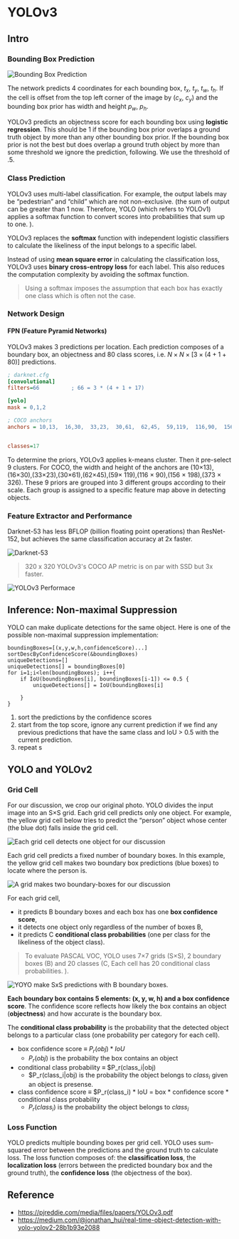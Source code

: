 # YOLOv3

## Intro

### Bounding Box Prediction

![Bounding Box Prediction](https://github.com/AarioAi/Note/blob/master/Image%20Recoginization%20%E5%9B%BE%E5%83%8F%E8%AF%86%E5%88%AB/_asset/YOLOv3-bounding-box.jpg?raw=true)

The network predicts 4 coordinates for each bounding box, $t_x$, $t_y$, $t_w$, $t_h$. If the cell is offset from the top left corner of the image by ($c_x$, $c_y$) and the bounding box prior has width and height $p_w$, $p_h$.


YOLOv3 predicts an objectness score for each bounding box using **logistic regression**. This should be 1 if the bounding box prior overlaps a ground truth object by more than any other bounding box prior. If the bounding box prior is not the best but does overlap a ground truth object by more than some threshold we ignore the prediction, following. We use the threshold of .5.

### Class Prediction

YOLOv3 uses multi-label classification. For example, the output labels may be “pedestrian” and “child” which are not non-exclusive. (the sum of output can be greater than 1 now. Therefore, YOLO (which refers to YOLOv1) applies a softmax function to convert scores into probabilities that sum up to one. ).

YOLOv3 replaces the **softmax** function with independent logistic classifiers to calculate the likeliness of the input belongs to a specific label. 

 Instead of using **mean square error** in calculating the classification loss, YOLOv3 uses **binary cross-entropy loss** for each label. This also reduces the computation complexity by avoiding the softmax function.

> Using a softmax imposes the assumption that each box has exactly one class which is often not the case.

### Network Design

#### FPN (Feature Pyramid Networks)

YOLOv3 makes 3 predictions per location. Each prediction composes of a boundary box, an objectness and 80 class scores, i.e. $N × N × [3 × (4 + 1 + 80) ]$ predictions.

```ini
; darknet.cfg
[convolutional]
filters=66          ; 66 = 3 * (4 + 1 + 17)

[yolo]
mask = 0,1,2

; COCO anchors
anchors = 10,13,  16,30,  33,23,  30,61,  62,45,  59,119,  116,90,  156,198,  373,326


classes=17
```

To determine the priors, YOLOv3 applies k-means cluster. Then it pre-select 9 clusters. For COCO, the width and height of the anchors are (10×13),(16×30),(33×23),(30×61),(62×45),(59× 119),(116 × 90),(156 × 198),(373 × 326). These 9 priors are grouped into 3 different groups according to their scale. Each group is assigned to a specific feature map above in detecting objects.

### Feature Extractor and Performance

Darknet-53 has less BFLOP (billion floating point operations) than ResNet-152, but achieves the same classification accuracy at 2x faster.

![Darknet-53](https://github.com/AarioAi/Note/blob/master/Image%20Recoginization%20%E5%9B%BE%E5%83%8F%E8%AF%86%E5%88%AB/_asset/YOLOv3-darknet-53.png?raw=true)

> 320 x 320 YOLOv3's COCO AP metric is on par with SSD but 3x faster.

![YOLOv3 Performace](https://github.com/AarioAi/Note/blob/master/Image%20Recoginization%20%E5%9B%BE%E5%83%8F%E8%AF%86%E5%88%AB/_asset/YOLOv3-performace.png?raw=true)




## Inference: Non-maximal Suppression

YOLO can make duplicate detections for the same object. Here is one of the possible non-maximal suppression implementation:

```
boundingBoxes=[(x,y,w,h,confidenceScore)...]
sortDescByConfidenceScore(&boundingBoxes)
uniqueDetections=[]
uniqueDetections[] = boundingBoxes[0]
for i=1;i<len(boundingBoxes); i++{
    if IoU(boundingBoxes[i], boundingBoxes[i-1]) <= 0.5 {
        uniqueDetections[] = IoU(boundingBoxes[i]

    }
}
```

1. sort the predictions by the confidence scores
2. start from the top score, ignore any current prediction if we find any previous predictions that have the same class and IoU $\gt$ 0.5 with the current prediction.
3. repeat s





## YOLO and YOLOv2

### Grid Cell
For our discussion, we crop our original photo. YOLO divides the input image into an S×S grid. Each grid cell predicts only one object. For example, the yellow grid cell below tries to predict the “person” object whose center (the blue dot) falls inside the grid cell.

![Each grid cell detects one object for our discussion](https://github.com/AarioAi/Note/blob/master/Image%20Recoginization%20%E5%9B%BE%E5%83%8F%E8%AF%86%E5%88%AB/_asset/YOLOv3-grid-cell.jpg?raw=true)

Each grid cell predicts a fixed number of boundary boxes. In this example, the yellow grid cell makes two boundary box predictions (blue boxes) to locate where the person is.

![A grid makes two boundary-boxes for our discussion](https://github.com/AarioAi/Note/blob/master/Image%20Recoginization%20%E5%9B%BE%E5%83%8F%E8%AF%86%E5%88%AB/_asset/YOLOv3-grid-bounding-box.jpg?raw=true)


For each grid cell,

* it predicts B boundary boxes and each box has one **box confidence score**,
* it detects one object only regardless of the number of boxes B,
* it predicts C **conditional class probabilities** (one per class for the likeliness of the object class).
  
> To evaluate PASCAL VOC, YOLO uses 7×7 grids (S×S), 2 boundary boxes (B) and 20 classes (C, Each cell has 20 conditional class probabilities. ).

![YOYO make SxS predictions with B boundary boxes.](https://github.com/AarioAi/Note/blob/master/Image%20Recoginization%20%E5%9B%BE%E5%83%8F%E8%AF%86%E5%88%AB/_asset/YOLOv3-make-SxS-predictions.jpg?raw=true)



**Each boundary box contains 5 elements: (x, y, w, h) and a box confidence score**. The confidence score reflects how likely the box contains an object (**objectness**) and how accurate is the boundary box.

The **conditional class probability** is the probability that the detected object belongs to a particular class (one probability per category for each cell).


* box confidence score $\equiv$ $P_r(obj) * IoU$
  * $P_r(obj)$ is the probability the box contains an object
* conditional class probability $\equiv$ $P_r(class_i|obj)
  * $P_r(class_i|obj) is the probability the object belongs to $class_i$ given an object is presense.
* class confidence score $\equiv$ $P_r(class_i) * IoU = box * confidence score * conditional class probability
  * $P_r(class_i)$ is the probability the object belongs to $class_i$


### Loss Function
YOLO predicts multiple bounding boxes per grid cell. YOLO uses sum-squared error between the predictions and the ground truth to calculate loss. The loss function composes of: the **classification loss**, the **localization loss** (errors between the predicted boundary box and the ground truth), the **confidence loss** (the objectness of the box).



## Reference
* https://pjreddie.com/media/files/papers/YOLOv3.pdf
* https://medium.com/@jonathan_hui/real-time-object-detection-with-yolo-yolov2-28b1b93e2088
